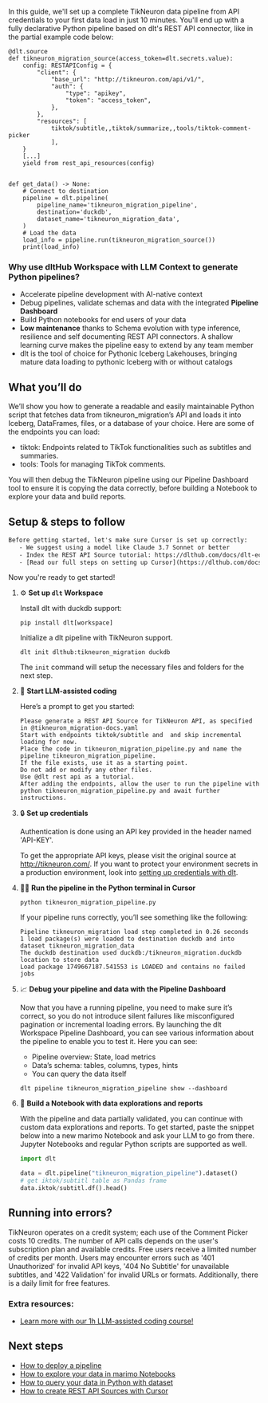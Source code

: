 In this guide, we'll set up a complete TikNeuron data pipeline from API credentials to your first data load in just 10 minutes. You'll end up with a fully declarative Python pipeline based on dlt's REST API connector, like in the partial example code below:

```python-outcome
@dlt.source
def tikneuron_migration_source(access_token=dlt.secrets.value):
    config: RESTAPIConfig = {
        "client": {
            "base_url": "http://tikneuron.com/api/v1/",
            "auth": {
                "type": "apikey",
                "token": "access_token",
            },
        },
        "resources": [
            tiktok/subtitle,,tiktok/summarize,,tools/tiktok-comment-picker
            ],
    }
    [...]
    yield from rest_api_resources(config)


def get_data() -> None:
    # Connect to destination
    pipeline = dlt.pipeline(
        pipeline_name='tikneuron_migration_pipeline',
        destination='duckdb',
        dataset_name='tikneuron_migration_data', 
    )
    # Load the data
    load_info = pipeline.run(tikneuron_migration_source())
    print(load_info) 
```

### Why use dltHub Workspace with LLM Context to generate Python pipelines?

- Accelerate pipeline development with AI-native context
- Debug pipelines, validate schemas and data with the integrated **Pipeline Dashboard**
- Build Python notebooks for end users of your data
- **Low maintenance** thanks to Schema evolution with type inference, resilience and self documenting REST API connectors. A shallow learning curve makes the pipeline easy to extend by any team member
- dlt is the tool of choice for Pythonic Iceberg Lakehouses, bringing mature data loading to pythonic Iceberg with or without catalogs

## What you’ll do

We’ll show you how to generate a readable and easily maintainable Python script that fetches data from tikneuron_migration’s API and loads it into Iceberg, DataFrames, files, or a database of your choice. Here are some of the endpoints you can load:

- tiktok: Endpoints related to TikTok functionalities such as subtitles and summaries.
- tools: Tools for managing TikTok comments.

You will then debug the TikNeuron pipeline using our Pipeline Dashboard tool to ensure it is copying the data correctly, before building a Notebook to explore your data and build reports.

## Setup & steps to follow

```default
Before getting started, let's make sure Cursor is set up correctly:
   - We suggest using a model like Claude 3.7 Sonnet or better
   - Index the REST API Source tutorial: https://dlthub.com/docs/dlt-ecosystem/verified-sources/rest_api/ and add it to context as **@dlt rest api**
   - [Read our full steps on setting up Cursor](https://dlthub.com/docs/dlt-ecosystem/llm-tooling/cursor-restapi#23-configuring-cursor-with-documentation)
```

Now you're ready to get started!

1. ⚙️ **Set up `dlt` Workspace**
    
    Install dlt with duckdb support:
    ```shell
    pip install dlt[workspace]
    ```

    Initialize a dlt pipeline with TikNeuron support.
    ```shell
    dlt init dlthub:tikneuron_migration duckdb
    ```

    The `init` command will setup the necessary files and folders for the next step.
    
2. 🤠 **Start LLM-assisted coding**
    
    Here’s a prompt to get you started:
    
    ```prompt
    Please generate a REST API Source for TikNeuron API, as specified in @tikneuron_migration-docs.yaml 
    Start with endpoints tiktok/subtitle and  and skip incremental loading for now. 
    Place the code in tikneuron_migration_pipeline.py and name the pipeline tikneuron_migration_pipeline. 
    If the file exists, use it as a starting point. 
    Do not add or modify any other files. 
    Use @dlt rest api as a tutorial. 
    After adding the endpoints, allow the user to run the pipeline with python tikneuron_migration_pipeline.py and await further instructions.
    ```

    
3. 🔒 **Set up credentials** 
    
    Authentication is done using an API key provided in the header named 'API-KEY'.
    
    To get the appropriate API keys, please visit the original source at http://tikneuron.com/.
    If you want to protect your environment secrets in a production environment, look into [setting up credentials with dlt](https://dlthub.com/docs/walkthroughs/add_credentials).
    
4. 🏃‍♀️ **Run the pipeline in the Python terminal in Cursor**
    
    ```shell
    python tikneuron_migration_pipeline.py
    ```
    
    If your pipeline runs correctly, you’ll see something like the following:
    
    ```shell
    Pipeline tikneuron_migration load step completed in 0.26 seconds
    1 load package(s) were loaded to destination duckdb and into dataset tikneuron_migration_data
    The duckdb destination used duckdb:/tikneuron_migration.duckdb location to store data
    Load package 1749667187.541553 is LOADED and contains no failed jobs
    ```
    
5. 📈 **Debug your pipeline and data with the Pipeline Dashboard**

    Now that you have a running pipeline, you need to make sure it’s correct, so you do not introduce silent failures like misconfigured pagination or incremental loading errors. By launching the dlt Workspace Pipeline Dashboard, you can see various information about the pipeline to enable you to test it. Here you can see:
    - Pipeline overview: State, load metrics
    - Data’s schema: tables, columns, types, hints
    - You can query the data itself
    
    ```shell
    dlt pipeline tikneuron_migration_pipeline show --dashboard
    ```
    
6. 🐍 **Build a Notebook with data explorations and reports**

    With the pipeline and data partially validated, you can continue with custom data explorations and reports. To get started, paste the snippet below into a new marimo Notebook and ask your LLM to go from there. Jupyter Notebooks and regular Python scripts are supported as well.

    
    ```python
    import dlt

   data = dlt.pipeline("tikneuron_migration_pipeline").dataset()
   # get iktok/subtitl table as Pandas frame
   data.iktok/subtitl.df().head()
    ```

## Running into errors?

TikNeuron operates on a credit system; each use of the Comment Picker costs 10 credits. The number of API calls depends on the user's subscription plan and available credits. Free users receive a limited number of credits per month. Users may encounter errors such as '401 Unauthorized' for invalid API keys, '404 No Subtitle' for unavailable subtitles, and '422 Validation' for invalid URLs or formats. Additionally, there is a daily limit for free features.

### Extra resources:

- [Learn more with our 1h LLM-assisted coding course!](https://www.youtube.com/watch?v=GGid70rnJuM)

## Next steps

- [How to deploy a pipeline](https://dlthub.com/docs/walkthroughs/deploy-a-pipeline)
- [How to explore your data in marimo Notebooks](https://dlthub.com/docs/general-usage/dataset-access/marimo)
- [How to query your data in Python with dataset](https://dlthub.com/docs/general-usage/dataset-access/dataset)
- [How to create REST API Sources with Cursor](https://dlthub.com/docs/dlt-ecosystem/llm-tooling/cursor-restapi)